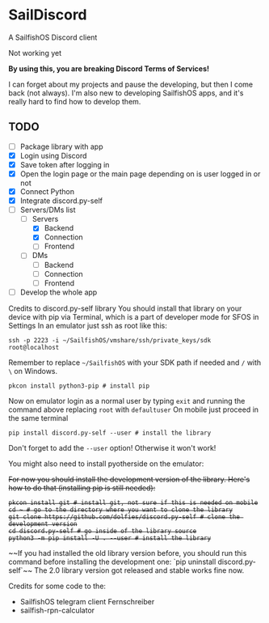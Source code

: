 # SailDiscord

A SailfishOS Discord client

Not working yet

**By using this, you are breaking Discord Terms of Services!**

I can forget about my projects and pause the developing, but then I come back (not always). I'm also new to developing SailfishOS apps, and it's really hard to find how to develop them.

## TODO

- [ ] Package library with app
- [X] Login using Discord
- [X] Save token after logging in
- [X] Open the login page or the main page depending on is user logged in or not
- [X] Connect Python
- [X] Integrate discord.py-self
- [ ] Servers/DMs list
	- [ ] Servers
		- [X] Backend
		- [X] Connection
		- [ ] Frontend
	- [ ] DMs
		- [ ] Backend
		- [ ] Connection
		- [ ] Frontend
- [ ] Develop the whole app

Credits to discord.py-self library
You should install that library on your device with pip via Terminal, which is a part of developer mode for SFOS in Settings
In an emulator just ssh as root like this:

	ssh -p 2223 -i ~/SailfishOS/vmshare/ssh/private_keys/sdk root@localhost

Remember to replace `~/SailfishOS` with your SDK path if needed and `/` with `\` on Windows.

	pkcon install python3-pip # install pip

Now on emulator login as a normal user by typing `exit` and running the command above replacing `root` with `defaultuser`
On mobile just proceed in the same terminal

	pip install discord.py-self --user # install the library

Don't forget to add the `--user` option! Otherwise it won't work!

You might also need to install pyotherside on the emulator:

	

<strike>
For now you should install the development version of the library. Here's how to do that (installing pip is still needed):

	pkcon install git # install git, not sure if this is needed on mobile
	cd ~ # go to the directory where you want to clone the library
	git clone https://github.com/dolfies/discord.py-self # clone the development version
	cd discord.py-self # go inside of the library source
	python3 -m pip install -U . --user # install the library
</strike>
~~If you had installed the old library version before, you should run this command before installing the development one: `pip uninstall discord.py-self`~~
The 2.0 library version got released and stable works fine now.



Credits for some code to the:
- SailfishOS telegram client Fernschreiber
- sailfish-rpn-calculator
